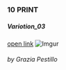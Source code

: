 ### 10 PRINT 
##### Variotion_03
[open link](https://editor.p5js.org/gr.ace/sketches/nlUDwnc1x)
![Imgur](https://i.imgur.com/FCkg4Uq.png)






###### by Grazia Pestillo

